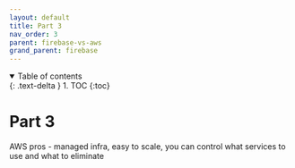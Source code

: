 ```yaml
---
layout: default
title: Part 3
nav_order: 3
parent: firebase-vs-aws
grand_parent: firebase
---
```

<details open markdown="block">
  <summary>
    Table of contents
  </summary>
  {: .text-delta }
1. TOC
{:toc}
</details>

# Part 3

AWS pros - managed infra, easy to scale, you can control what services to use and what to eliminate

